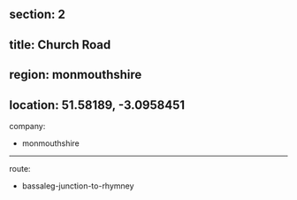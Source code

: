 section: 2
----
title: Church Road
----
region: monmouthshire
----
location: 51.58189, -3.0958451
----
company:
- monmouthshire
----
route:
- bassaleg-junction-to-rhymney
